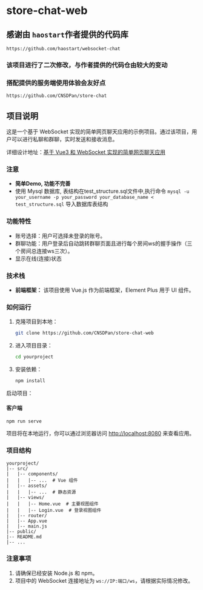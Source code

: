 # store-chat-web
## 感谢由 `haostart`作者提供的代码库
    https://github.com/haostart/websocket-chat
### 该项目进行了二次修改，与作者提供的代码仓由较大的变动
### 搭配提供的服务端使用体验会友好点
    https://github.com/CNSDPan/store-chat

## 项目说明


这是一个基于 WebSocket 实现的简单网页聊天应用的示例项目。通过该项目，用户可以进行私聊和群聊，实时发送和接收消息。

详细设计地址：[基于 Vue3 和 WebSocket 实现的简单网页聊天应用
](https://blog.csdn.net/haostart_/article/details/135291148)

### 注意
- **简单Demo, 功能不完善**
- 使用 Mysql 数据库, 表结构在test_structure.sql文件中,执行命令 `mysql -u your_username -p your_password your_database_name < test_structure.sql` 导入数据库表结构



### 功能特性
- 账号选择：用户可选择未登录的账号。
- 群聊功能：用户登录后自动跳转群聊页面且进行每个房间ws的握手操作（三个房间总连接ws三次）。
- 显示在线(连接)状态
### 技术栈

- **前端框架：** 该项目使用 Vue.js 作为前端框架，Element Plus 用于 UI 组件。


### 如何运行


1. 克隆项目到本地：

   ```bash
   git clone https://github.com/CNSDPan/store-chat-web
   ```

2. 进入项目目录：

   ```bash
   cd yourproject
   ```

3. 安装依赖：

   ```bash
   npm install
   ```
启动项目：
#### 客户端
`
npm run serve
`

项目将在本地运行，你可以通过浏览器访问 [http://localhost:8080](http://localhost:8080) 来查看应用。

### 项目结构

```
yourproject/
|-- src/
|   |-- components/
|   |   |-- ...  # Vue 组件
|   |-- assets/
|   |   |-- ...  # 静态资源
|   |-- views/
|   |   |-- Home.vue  # 主要视图组件
|   |   |-- Login.vue  # 登录视图组件
|   |-- router/
|   |-- App.vue
|   |-- main.js
|-- public/
|-- README.md
|-- ...
```

### 注意事项

1. 请确保已经安装 Node.js 和 npm。
2. 项目中的 WebSocket 连接地址为 `ws://IP:端口/ws`，请根据实际情况修改。

